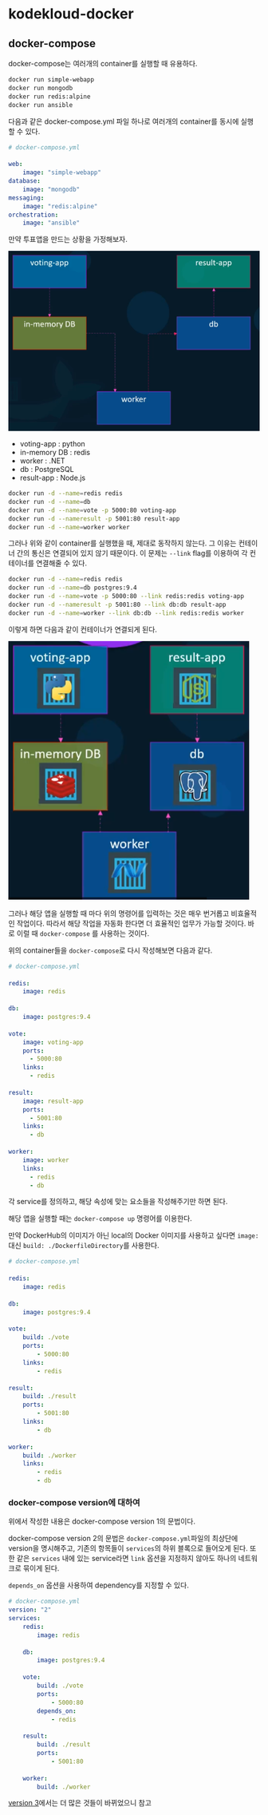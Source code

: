 # kodekloud-docker

## docker-compose

docker-compose는 여러개의 container를 실행할 때 유용하다.

```bash
docker run simple-webapp
docker run mongodb
docker run redis:alpine
docker run ansible
```

다음과 같은 docker-compose.yml 파일 하나로 여러개의 container를 동시에 실행할 수 있다.

```yaml
# docker-compose.yml

web:
    image: "simple-webapp"
database:
    image: "mongodb"
messaging:
    image: "redis:alpine"
orchestration:
    image: "ansible"
```

만약 투표앱을 만드는 상황을 가정해보자.

![images00](./images/images00.png)

- voting-app : python
- in-memory DB : redis
- worker : .NET
- db : PostgreSQL
- result-app : Node.js

```bash
docker run -d --name=redis redis
docker run -d --name=db
docker run -d --name=vote -p 5000:80 voting-app
docker run -d --nameresult -p 5001:80 result-app
docker run -d --name=worker worker
```

그러나 위와 같이 container를 실행했을 때, 제대로 동작하지 않는다. 그 이유는 컨테이너 간의 통신은 연결되어 있지 않기 때문이다. 이 문제는 `--link` flag를 이용하여 각 컨테이너를 연결해줄 수 있다.

```bash
docker run -d --name=redis redis
docker run -d --name=db postgres:9.4
docker run -d --name=vote -p 5000:80 --link redis:redis voting-app
docker run -d --nameresult -p 5001:80 --link db:db result-app
docker run -d --name=worker --link db:db --link redis:redis worker
```

이렇게 하면 다음과 같이 컨테이너가 연결되게 된다.

![images01](./images/images01.png)

그러나 해당 앱을 실행할 때 마다 위의 명령어를 입력하는 것은 매우 번거롭고 비효율적인 작업이다. 따라서 해당 작업을 자동화 한다면 더 효율적인 업무가 가능할 것이다. 바로 이럴 때 `docker-compose` 를 사용하는 것이다.

위의 container들을 `docker-compose`로 다시 작성해보면 다음과 같다.

```yaml
# docker-compose.yml

redis:
    image: redis
    
db:
    image: postgres:9.4

vote:
    image: voting-app
    ports:
      - 5000:80
    links:
      - redis

result:
    image: result-app
    ports:
      - 5001:80
    links:
      - db

worker:
    image: worker
    links:
      - redis
      - db
```

각 service를 정의하고, 해당 속성에 맞는 요소들을 작성해주기만 하면 된다.

해당 앱을 실행할 때는 `docker-compose up` 명령어를 이용한다.

만약 DockerHub의 이미지가 아닌 local의 Docker 이미지를 사용하고 싶다면 `image:` 대신 `build: ./DockerfileDirectory`를 사용한다.

```yaml
# docker-compose.yml

redis:
    image: redis
    
db:
    image: postgres:9.4

vote:
    build: ./vote
    ports:
        - 5000:80
    links:
        - redis

result:
    build: ./result
    ports:
        - 5001:80
    links:
        - db

worker:
    build: ./worker
    links:
        - redis
        - db
```

### docker-compose version에 대하여

위에서 작성한 내용은 docker-compose version 1의 문법이다.

docker-compose version 2의 문법은 `docker-compose.yml`파일의  최상단에 version을 명시해주고, 기존의 항목들이 `services`의 하위 블록으로 들어오게 된다. 또한 같은 `services` 내에 있는 service라면 `link` 옵션을 지정하지 않아도 하나의 네트워크로 묶이게 된다.

`depends_on` 옵션을 사용하여 dependency를 지정할 수 있다.

```yaml
# docker-compose.yml
version: "2"
services:
    redis:
        image: redis
        
    db:
        image: postgres:9.4

    vote:
        build: ./vote
        ports:
            - 5000:80
        depends_on:
            - redis

    result:
        build: ./result
        ports:
            - 5001:80

    worker:
        build: ./worker
```

[version 3](https://docs.docker.com/compose/compose-file/compose-file-v3/)에서는 더 많은 것들이 바뀌었으니 참고
